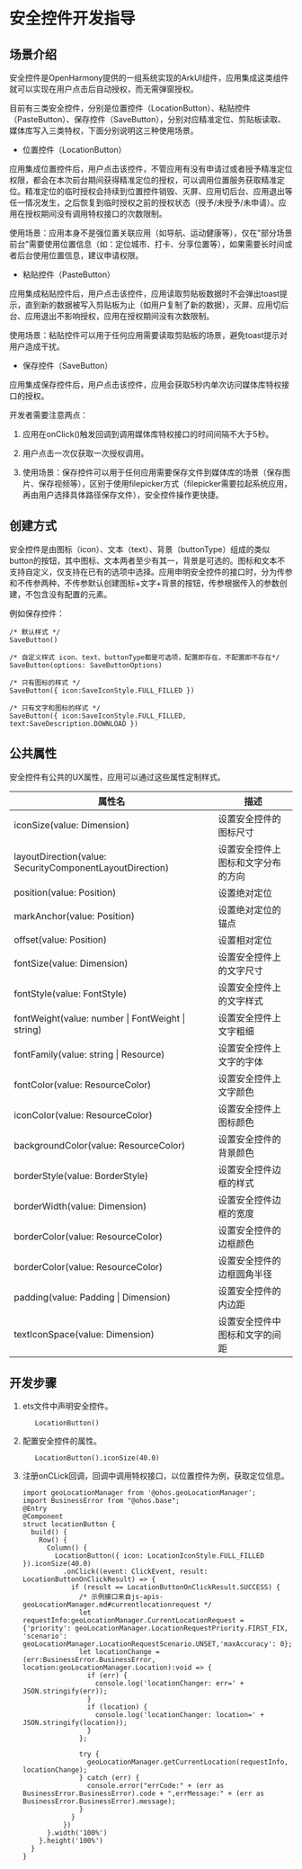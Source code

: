 # 安全控件开发指导


## 场景介绍

安全控件是OpenHarmony提供的一组系统实现的ArkUI组件，应用集成这类组件就可以实现在用户点击后自动授权，而无需弹窗授权。

目前有三类安全控件，分别是位置控件（LocationButton）、粘贴控件（PasteButton）、保存控件（SaveButton），分别对应精准定位、剪贴板读取、媒体库写入三类特权，下面分别说明这三种使用场景。

- 位置控件（LocationButton）

应用集成位置控件后，用户点击该控件，不管应用有没有申请过或者授予精准定位权限，都会在本次前台期间获得精准定位的授权，可以调用位置服务获取精准定位。精准定位的临时授权会持续到位置控件销毁、灭屏、应用切后台、应用退出等任一情况发生，之后恢复到临时授权之前的授权状态（授予/未授予/未申请）。应用在授权期间没有调用特权接口的次数限制。

使用场景：应用本身不是强位置关联应用（如导航、运动健康等），仅在"部分场景前台"需要使用位置信息（如：定位城市、打卡、分享位置等），如果需要长时间或者后台使用位置信息，建议申请权限。

- 粘贴控件（PasteButton）

应用集成粘贴控件后，用户点击该控件，应用读取剪贴板数据时不会弹出toast提示，直到新的数据被写入剪贴板为止（如用户复制了新的数据），灭屏、应用切后台、应用退出不影响授权，应用在授权期间没有次数限制。

使用场景：粘贴控件可以用于任何应用需要读取剪贴板的场景，避免toast提示对用户造成干扰。

- 保存控件（SaveButton）

应用集成保存控件后，用户点击该控件，应用会获取5秒内单次访问媒体库特权接口的授权。

开发者需要注意两点：

1. 应用在onClick()触发回调到调用媒体库特权接口的时间间隔不大于5秒。

2. 用户点击一次仅获取一次授权调用。

3. 使用场景：保存控件可以用于任何应用需要保存文件到媒体库的场景（保存图片、保存视频等），区别于使用filepicker方式（filepicker需要拉起系统应用，再由用户选择具体路径保存文件），安全控件操作更快捷。


## 创建方式

安全控件是由图标（icon）、文本（text）、背景（buttonType）组成的类似button的按钮，其中图标、文本两者至少有其一，背景是可选的。图标和文本不支持自定义，仅支持在已有的选项中选择。应用申明安全控件的接口时，分为传参和不传参两种，不传参默认创建图标+文字+背景的按钮，传参根据传入的参数创建，不包含没有配置的元素。

例如保存控件：

```
/* 默认样式 */
SaveButton()

/* 自定义样式 icon、text、buttonType都是可选项，配置即存在，不配置即不存在*/
SaveButton(options: SaveButtonOptions)

/* 只有图标的样式 */
SaveButton({ icon:SaveIconStyle.FULL_FILLED })

/* 只有文字和图标的样式 */
SaveButton({ icon:SaveIconStyle.FULL_FILLED, text:SaveDescription.DOWNLOAD })
```


## 公共属性

安全控件有公共的UX属性，应用可以通过这些属性定制样式。

| 属性名 | 描述 |
| -------- | -------- |
| iconSize(value: Dimension) | 设置安全控件的图标尺寸 |
| layoutDirection(value: SecurityComponentLayoutDirection) | 设置安全控件上图标和文字分布的方向 |
| position(value: Position) | 设置绝对定位 |
| markAnchor(value: Position) | 设置绝对定位的锚点 |
| offset(value: Position) | 设置相对定位 |
| fontSize(value: Dimension) | 设置安全控件上的文字尺寸 |
| fontStyle(value: FontStyle) | 设置安全控件上的文字样式 |
| fontWeight(value: number \| FontWeight \| string) | 设置安全控件上文字粗细 |
| fontFamily(value: string \| Resource) | 设置安全控件上文字的字体 |
| fontColor(value: ResourceColor) | 设置安全控件上文字颜色 |
| iconColor(value: ResourceColor) | 设置安全控件上图标颜色 |
| backgroundColor(value: ResourceColor) | 设置安全控件的背景颜色 |
| borderStyle(value: BorderStyle) | 设置安全控件边框的样式 |
| borderWidth(value: Dimension) | 设置安全控件边框的宽度 |
| borderColor(value: ResourceColor) | 设置安全控件的边框颜色 |
| borderColor(value: ResourceColor) | 设置安全控件的边框圆角半径 |
| padding(value: Padding \| Dimension) | 设置安全控件的内边距 |
| textIconSpace(value: Dimension) | 设置安全控件中图标和文字的间距 |


## 开发步骤

1. ets文件中声明安全控件。
   ```
      LocationButton()
   ```

2. 配置安全控件的属性。
   ```
      LocationButton().iconSize(40.0)
   ```

3. 注册onCLick回调，回调中调用特权接口，以位置控件为例，获取定位信息。
   ```
   import geoLocationManager from '@ohos.geoLocationManager';
   import BusinessError from "@ohos.base";
   @Entry
   @Component
   struct locationButton {
     build() {
       Row() {
         Column() {
           LocationButton({ icon: LocationIconStyle.FULL_FILLED }).iconSize(40.0)
             .onClick((event: ClickEvent, result: LocationButtonOnClickResult) => {
               if (result == LocationButtonOnClickResult.SUCCESS) {
                 /* 示例接口来自js-apis-geoLocationManager.md#currentlocationrequest */
                 let requestInfo:geoLocationManager.CurrentLocationRequest = {'priority': geoLocationManager.LocationRequestPriority.FIRST_FIX, 'scenario': geoLocationManager.LocationRequestScenario.UNSET,'maxAccuracy': 0};
                 let locationChange = (err:BusinessError.BusinessError, location:geoLocationManager.Location):void => {
                   if (err) {
                     console.log('locationChanger: err=' + JSON.stringify(err));
                   }
                   if (location) {
                     console.log('locationChanger: location=' + JSON.stringify(location));
                   }
                 };

                 try {
                   geoLocationManager.getCurrentLocation(requestInfo, locationChange);
                 } catch (err) {
                   console.error("errCode:" + (err as BusinessError.BusinessError).code + ",errMessage:" + (err as BusinessError.BusinessError).message);
                 }
               }
             })
         }.width('100%')
       }.height('100%')
     }
   }
   ```
